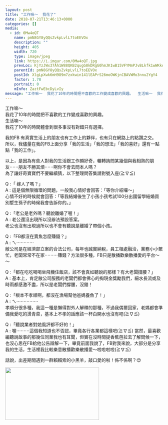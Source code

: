 ```yaml
---
layout: post
title: "工作嘛～  我花了" 
date: 2018-07-21T13:46:13+0000 
categories: [] 
media:
  - id: 0Mw4oQT
    name: pmN8GY8yQQsZvkpLvlL7toEEVOx
    description: ""   
    height: 405
    width: 720
    type: image/jpeg
    link: https://i.imgur.com/0Mw4oQT.jpg
    prevLoc: KjYzJWx37Ah1W88QKB2qugG8kDRgG0hmJK1wB15VFYMmPJvBLkfk1wWKkowZFB4qDpjNRRCzW7pKo88JfJ7JOw10nPf13krWMJRYiEq1rRm6xvclnnADpkBgCyW8wlOKzVizgnqy6OVWinDNzPA8kOt7O99J8DEoHRQ4XlxZZ6UO0DzvxVKjHPYGJj4rj3FLn3yAAP9xi0M9jr9zO4fL4q0NlX64ixgEpOxZoVc7EYN6XV6OUxRW88PrnDtZp38oV1owSG1kYr
    parentId: pmN8GY8yQQsZvkpLvlL7toEEVOx
    postId: XlgLpXwk6mH989m7zxkwin141lEAPrS26moOWKjnCBAVWMo3nnu2YgY4
    factor: 1.78
    portrait: 0
    mInfo: ZaztFwEbcDyLvIy
message: "工作嘛～  我花了10年的時間把不喜歡的工作變成喜歡的興趣。  生活嘛～  我花了10年的時間體會到很多事沒有對錯只有選擇。    我的FB 有真實生活上的朋友也有工作上的夥伴，也有只在網路上的點讚之交。  所以，我儘量在我的FB上面分享「我的生活」「我的想法」「我的喜好」還有一點點「我的工作」。    以上，是因為有些人對我的生活跟工作頗好奇，輾轉詢問某幾個與我相熟的朋友⋯⋯朋友不勝其煩⋯⋯啊你不會去問本人嗎？  為了讓好奇寶寶們不要繼續猜，以下整理問答集請對號入座≧∇≦    Q ;「 嫁人了嗎？」  A ; 這是個無限循環的問題，一般我心情好會回答：「等你介紹囉～」  心情不好的時候就會回答：「等我結婚後生了小孩小孩考試100分出國留學結婚買別墅生孫子的時候我會告訴你的。」    Q ;「老公是老外嗎？聽說離婚了喔！」  A ; 老公還沒出現所以沒辦法預設答案。  老公也沒有出現過所以也不會有聽說是離婚了帶個小孩。    Q ;「FB都沒在賣魚怎麼賺錢？」  A ; ㄟ⋯⋯⋯⋯  敝公司是在經濟部立案的合法公司，每年也誠實納稅，員工相處融洽，業務小小繁忙，老闆常常不在家⋯⋯⋯賺錢？方法很多種，FB只是散播歡樂散播愛的平台～～    Q ;「都在吃吃喝喝坐飛機住飯店，該不會真如聽說的那樣？有大老闆撐腰？」  A ; 基本上，肯定敝公司服務的老闆們都會佛心的掏現金獎勵我們，細水長流或及時雨都感激不盡，所以是老闆們撐腰，沒錯！    Q ;「根本不孝順啊，都沒在漁場幫他爸媽養魚了！」  A ; ㄟ⋯⋯⋯⋯⋯  孝順分很多種，我這一種是懶得對外人解釋的那種，不過我偶爾回家，老媽都會準備我愛吃的燙青菜，基本上不孝的話應該一杯白開水也沒有吧≧∇≦    Q ;「聽說業者對她風評都不好的！」  A ; 喔⋯⋯⋯這個我知道也不否認，畢竟各行各業都這樣吧≧∇≦ 當然，最喜歡編聽說故事的那幾位同業我也有耳聞，但實在沒時間提香蕉芭拉去了解問候一下，也沒心思在FB給他公告辯解一下，畢竟前面我說了，FB對我來說，大部分是分享我的生活，生活裡我比較樂意散播歡樂散播愛～啦啦啦啦≧∇≦    話說，出差期間遇到一群賴賴索的小黑羊，敲口愛的啦！係不係啊？😊"
---
```


工作嘛～  
我花了10年的時間把不喜歡的工作變成喜歡的興趣。  
生活嘛～  
我花了10年的時間體會到很多事沒有對錯只有選擇。  
  
我的FB 有真實生活上的朋友也有工作上的夥伴，也有只在網路上的點讚之交。  
所以，我儘量在我的FB上面分享「我的生活」「我的想法」「我的喜好」還有一點點「我的工作」。  
  
以上，是因為有些人對我的生活跟工作頗好奇，輾轉詢問某幾個與我相熟的朋友⋯⋯朋友不勝其煩⋯⋯啊你不會去問本人嗎？  
為了讓好奇寶寶們不要繼續猜，以下整理問答集請對號入座(≧∇≦)  
  
Q :「 嫁人了嗎？」  
A : 這是個無限循環的問題，一般我心情好會回答：「等你介紹囉～」  
心情不好的時候就會回答：「等我結婚後生了小孩小孩考試100分出國留學結婚買別墅生孫子的時候我會告訴你的。」  
  
Q :「老公是老外嗎？聽說離婚了喔！」  
A : 老公還沒出現所以沒辦法預設答案。  
老公也沒有出現過所以也不會有聽說是離婚了帶個小孩。  
  
Q :「FB都沒在賣魚怎麼賺錢？」  
A : ㄟ⋯⋯⋯⋯  
敝公司是在經濟部立案的合法公司，每年也誠實納稅，員工相處融洽，業務小小繁忙，老闆常常不在家⋯⋯⋯賺錢？方法很多種，FB只是散播歡樂散播愛的平台～～  
  
Q :「都在吃吃喝喝坐飛機住飯店，該不會真如聽說的那樣？有大老闆撐腰？」  
A : 基本上，肯定敝公司服務的老闆們都會佛心的掏現金獎勵我們，細水長流或及時雨都感激不盡，所以是老闆們撐腰，沒錯！  
  
Q :「根本不孝順啊，都沒在漁場幫他爸媽養魚了！」  
A : ㄟ⋯⋯⋯⋯⋯  
孝順分很多種，我這一種是懶得對外人解釋的那種，不過我偶爾回家，老媽都會準備我愛吃的燙青菜，基本上不孝的話應該一杯白開水也沒有吧(≧∇≦)  
  
Q :「聽說業者對她風評都不好的！」  
A : 喔⋯⋯⋯這個我知道也不否認，畢竟各行各業都這樣吧(≧∇≦) 當然，最喜歡編聽說故事的那幾位同業我也有耳聞，但實在沒時間提香蕉芭拉去了解問候一下，也沒心思在FB給他公告辯解一下，畢竟前面我說了，FB對我來說，大部分是分享我的生活，生活裡我比較樂意散播歡樂散播愛～啦啦啦啦(≧∇≦)  
  
話說，出差期間遇到一群賴賴索的小黑羊，敲口愛的啦！係不係啊？😊


[//]: #media:  
<a href="https://i.imgur.com/0Mw4oQT.jpg"><img src="https://i.imgur.com/0Mw4oQT.jpg" height="168" width="300" /></a> 
 

